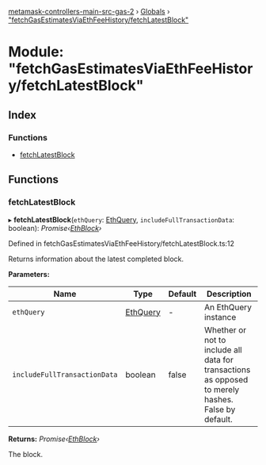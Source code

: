 [metamask-controllers-main-src-gas-2](../README.md) › [Globals](../globals.md) › ["fetchGasEstimatesViaEthFeeHistory/fetchLatestBlock"](_fetchgasestimatesviaethfeehistory_fetchlatestblock_.md)

# Module: "fetchGasEstimatesViaEthFeeHistory/fetchLatestBlock"

## Index

### Functions

* [fetchLatestBlock](_fetchgasestimatesviaethfeehistory_fetchlatestblock_.md#fetchlatestblock)

## Functions

###  fetchLatestBlock

▸ **fetchLatestBlock**(`ethQuery`: [EthQuery](_fetchgasestimatesviaethfeehistory_types_.md#ethquery), `includeFullTransactionData`: boolean): *Promise‹[EthBlock](_fetchgasestimatesviaethfeehistory_types_.md#ethblock)›*

Defined in fetchGasEstimatesViaEthFeeHistory/fetchLatestBlock.ts:12

Returns information about the latest completed block.

**Parameters:**

Name | Type | Default | Description |
------ | ------ | ------ | ------ |
`ethQuery` | [EthQuery](_fetchgasestimatesviaethfeehistory_types_.md#ethquery) | - | An EthQuery instance |
`includeFullTransactionData` | boolean | false | Whether or not to include all data for transactions as opposed to merely hashes. False by default. |

**Returns:** *Promise‹[EthBlock](_fetchgasestimatesviaethfeehistory_types_.md#ethblock)›*

The block.
